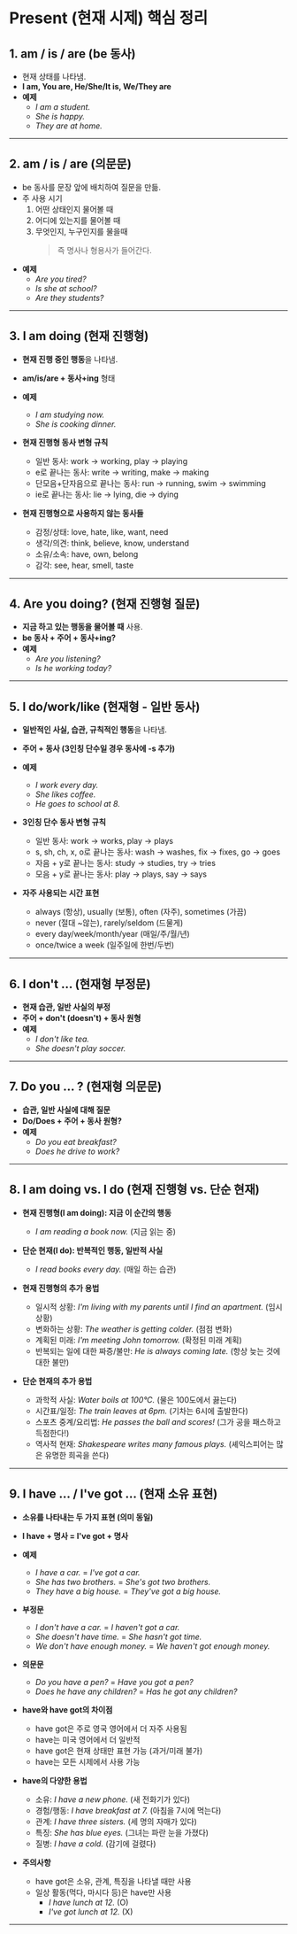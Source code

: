 # **Present (현재 시제) 핵심 정리**

## **1. am / is / are (be 동사)**

- 현재 상태를 나타냄.
- **I am, You are, He/She/It is, We/They are**
- **예제**
  - _I am a student._
  - _She is happy._
  - _They are at home._

---

## **2. am / is / are (의문문)**

- be 동사를 문장 앞에 배치하여 질문을 만듦.
- 주 사용 시기
  1. 어떤 상태인지 물어볼 때
  2. 어디에 있는지를 물어볼 때
  3. 무엇인지, 누구인지를 물을때
     > 즉 명사나 형용사가 들어간다.
- **예제**
  - _Are you tired?_
  - _Is she at school?_
  - _Are they students?_

---

## **3. I am doing (현재 진행형)**

- **현재 진행 중인 행동**을 나타냄.
- **am/is/are + 동사+ing** 형태
- **예제**

  - _I am studying now._
  - _She is cooking dinner._

- **현재 진행형 동사 변형 규칙**

  - 일반 동사: work → working, play → playing
  - e로 끝나는 동사: write → writing, make → making
  - 단모음+단자음으로 끝나는 동사: run → running, swim → swimming
  - ie로 끝나는 동사: lie → lying, die → dying

- **현재 진행형으로 사용하지 않는 동사들**
  - 감정/상태: love, hate, like, want, need
  - 생각/의견: think, believe, know, understand
  - 소유/소속: have, own, belong
  - 감각: see, hear, smell, taste

---

## **4. Are you doing? (현재 진행형 질문)**

- **지금 하고 있는 행동을 물어볼 때** 사용.
- **be 동사 + 주어 + 동사+ing?**
- **예제**
  - _Are you listening?_
  - _Is he working today?_

---

## **5. I do/work/like (현재형 - 일반 동사)**

- **일반적인 사실, 습관, 규칙적인 행동**을 나타냄.
- **주어 + 동사 (3인칭 단수일 경우 동사에 -s 추가)**
- **예제**

  - _I work every day._
  - _She likes coffee._
  - _He goes to school at 8._

- **3인칭 단수 동사 변형 규칙**

  - 일반 동사: work → works, play → plays
  - s, sh, ch, x, o로 끝나는 동사: wash → washes, fix → fixes, go → goes
  - 자음 + y로 끝나는 동사: study → studies, try → tries
  - 모음 + y로 끝나는 동사: play → plays, say → says

- **자주 사용되는 시간 표현**
  - always (항상), usually (보통), often (자주), sometimes (가끔)
  - never (절대 ~않는), rarely/seldom (드물게)
  - every day/week/month/year (매일/주/월/년)
  - once/twice a week (일주일에 한번/두번)

---

## **6. I don't ... (현재형 부정문)**

- **현재 습관, 일반 사실의 부정**
- **주어 + don't (doesn't) + 동사 원형**
- **예제**
  - _I don't like tea._
  - _She doesn't play soccer._

---

## **7. Do you ... ? (현재형 의문문)**

- **습관, 일반 사실에 대해 질문**
- **Do/Does + 주어 + 동사 원형?**
- **예제**
  - _Do you eat breakfast?_
  - _Does he drive to work?_

---

## **8. I am doing vs. I do (현재 진행형 vs. 단순 현재)**

- **현재 진행형(I am doing): 지금 이 순간의 행동**
  - _I am reading a book now._ (지금 읽는 중)
- **단순 현재(I do): 반복적인 행동, 일반적 사실**

  - _I read books every day._ (매일 하는 습관)

- **현재 진행형의 추가 용법**

  - 일시적 상황: _I'm living with my parents until I find an apartment._ (임시 상황)
  - 변화하는 상황: _The weather is getting colder._ (점점 변화)
  - 계획된 미래: _I'm meeting John tomorrow._ (확정된 미래 계획)
  - 반복되는 일에 대한 짜증/불만: _He is always coming late._ (항상 늦는 것에 대한 불만)

- **단순 현재의 추가 용법**
  - 과학적 사실: _Water boils at 100°C._ (물은 100도에서 끓는다)
  - 시간표/일정: _The train leaves at 6pm._ (기차는 6시에 출발한다)
  - 스포츠 중계/요리법: _He passes the ball and scores!_ (그가 공을 패스하고 득점한다!)
  - 역사적 현재: _Shakespeare writes many famous plays._ (셰익스피어는 많은 유명한 희곡을 쓴다)

---

## **9. I have ... / I've got ... (현재 소유 표현)**

- **소유를 나타내는 두 가지 표현 (의미 동일)**
- **I have + 명사 = I've got + 명사**
- **예제**

  - _I have a car._ = _I've got a car._
  - _She has two brothers._ = _She's got two brothers._
  - _They have a big house._ = _They've got a big house._

- **부정문**

  - _I don't have a car._ = _I haven't got a car._
  - _She doesn't have time._ = _She hasn't got time._
  - _We don't have enough money._ = _We haven't got enough money._

- **의문문**

  - _Do you have a pen?_ = _Have you got a pen?_
  - _Does he have any children?_ = _Has he got any children?_

- **have와 have got의 차이점**

  - have got은 주로 영국 영어에서 더 자주 사용됨
  - have는 미국 영어에서 더 일반적
  - have got은 현재 상태만 표현 가능 (과거/미래 불가)
  - have는 모든 시제에서 사용 가능

- **have의 다양한 용법**

  - 소유: _I have a new phone._ (새 전화기가 있다)
  - 경험/행동: _I have breakfast at 7._ (아침을 7시에 먹는다)
  - 관계: _I have three sisters._ (세 명의 자매가 있다)
  - 특징: _She has blue eyes._ (그녀는 파란 눈을 가졌다)
  - 질병: _I have a cold._ (감기에 걸렸다)

- **주의사항**
  - have got은 소유, 관계, 특징을 나타낼 때만 사용
  - 일상 활동(먹다, 마시다 등)은 have만 사용
    - _I have lunch at 12._ (O)
    - _I've got lunch at 12._ (X)

---
